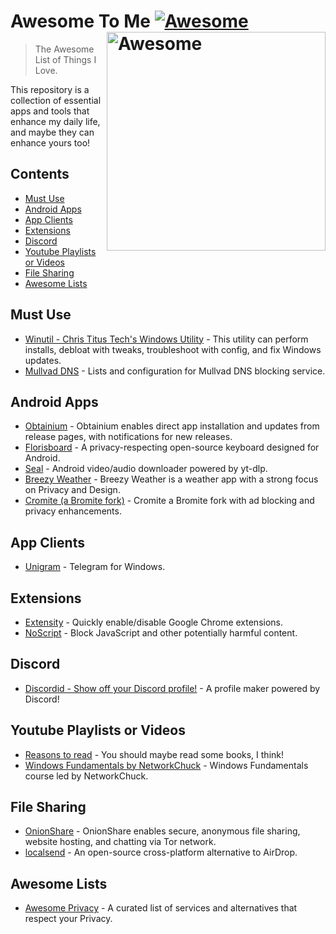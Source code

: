 # Awesome To Me [![Awesome](https://awesome.re/badge.svg)](https://github.com/sindresorhus/awesome) [<img src="https://cdn.freebiesupply.com/logos/thumbs/2x/awesome-logo.png" width="350" align="right" alt="Awesome">](https://awesome.re)
> The Awesome List of Things I Love.

This repository is a collection of essential apps and tools that enhance my daily life, and maybe they can enhance yours too!

## Contents
- [Must Use](#must-use)
- [Android Apps](android-apps)
- [App Clients](#app-clients)
- [Extensions](#extensions)
- [Discord](#discord)
- [Youtube Playlists or Videos](#youtube-playlists-or-videos)
- [File Sharing](#file-sharing)
- [Awesome Lists](#awesome-lists)




## Must Use
- [Winutil - Chris Titus Tech's Windows Utility](https://github.com/ChrisTitusTech/winutil?tab=readme-ov-file#readme) - This utility can perform installs, debloat with tweaks, troubleshoot with config, and fix Windows updates.
- [Mullvad DNS](https://github.com/mullvad/dns-blocklists) - Lists and configuration for Mullvad DNS blocking service.

## Android Apps
- [Obtainium](https://github.com/ImranR98/Obtainium) - Obtainium enables direct app installation and updates from release pages, with notifications for new releases.
- [Florisboard](https://github.com/florisboard/florisboard) - A privacy-respecting open-source keyboard designed for Android.
- [Seal](https://github.com/JunkFood02/Seal) - Android video/audio downloader powered by yt-dlp.
- [Breezy Weather](https://github.com/breezy-weather/breezy-weather) - Breezy Weather is a weather app with a strong focus on Privacy and Design.
- [Cromite (a Bromite fork)](https://github.com/uazo/cromite) - Cromite a Bromite fork with ad blocking and privacy enhancements.


## App Clients
- [Unigram](https://github.com/UnigramDev/Unigram) - Telegram for Windows.


## Extensions
- [Extensity](https://sergiokas.github.io/Extensity/) - Quickly enable/disable Google Chrome extensions.
- [NoScript](https://noscript.net/) - Block JavaScript and other potentially harmful content.


## Discord
- [Discordid - Show off your Discord profile!](https://github.com/taichikuji/discordid) - A profile maker powered by Discord!


## Youtube Playlists or Videos
- [Reasons to read](https://youtube.com/playlist?list=PLZpKwDwO5HwPrGyF9_Py_-BHcxbp_Co2c&si=gWC5BRy2fF8Zdcqh) - You should maybe read some books, I think!
- [Windows Fundamentals by NetworkChuck](https://youtube.com/playlist?list=PLsep1uQfemNFvT57-DOjzSnGspJv8efpS&si=27mBmj4uuI1DVPB7) - Windows Fundamentals course led by NetworkChuck.

## File Sharing
- [OnionShare](https://github.com/onionshare/onionshare) - OnionShare enables secure, anonymous file sharing, website hosting, and chatting via Tor network.
- [localsend](https://github.com/localsend/localsend) - An open-source cross-platform alternative to AirDrop.


## Awesome Lists
- [Awesome Privacy](https://github.com/pluja/awesome-privacy) - A curated list of services and alternatives that respect your Privacy.
